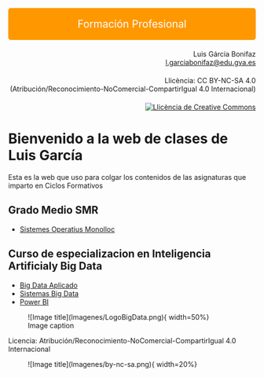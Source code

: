 
<div style="background-color: #ff9800; padding: 20px; text-align: center; color: white; font-size: 1.5em; border-radius: 5px;">
  Formación Profesional
</div>

<div style="text-align: right; margin-top: 20px;">
  Luis Gárcia Bonifaz<br>
  <a href="mailto:l.garciabonifaz@edu.gva.es">l.garciabonifaz@edu.gva.es</a>
</div>

<div style="text-align: right; margin-top: 20px;">
  Llicència: CC BY-NC-SA 4.0<br>
  (Atribución/Reconocimiento-NoComercial-CompartirIgual 4.0 Internacional)
</div>

<div style="text-align: right; margin-top: 20px;">
  <a rel="license" href="http://creativecommons.org/licenses/by-nc-sa/4.0/"><img alt="Llicència de Creative Commons" style="border-width:0" src="https://i.creativecommons.org/l/by-nc-sa/4.0/88x31.png" /></a>
</div>


# Bienvenido a la web de clases de Luis García 

Esta es la web que uso para colgar los contenidos de las asignaturas que imparto en Ciclos Formativos

## Grado Medio SMR
  * [Sistemes Operatius Monolloc](SOM/IndiceSOM.md) 

## Curso de especializacion en Inteligencia Artificialy Big Data ##
  * [Big Data Aplicado](BDA/IndiceBDA.md) 
  * [Sistemas Big Data](SBD/IndiceSBD.md) 
  * [Power BI](PowerBI/IndicePowerBI.md) 

<!-- **Última actualización:** {{ git_revision_date_localized }} -->

<figure markdown="span">
  ![Image title](Imagenes/LogoBigData.png){ width=50%}
  <figcaption>Image caption</figcaption>
</figure>

Licencia: Atribución/Reconocimiento-NoComercial-CompartirIgual 4.0 Internacional


<figure markdown="span">
  ![Image title](Imagenes/by-nc-sa.png){ width=20%}
</figure>
